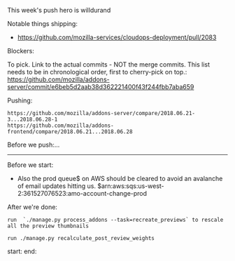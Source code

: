 This week's push hero is willdurand

Notable things shipping:
* https://github.com/mozilla-services/cloudops-deployment/pull/2083

Blockers:



To pick.  Link to the actual commits - NOT the merge commits.  This list needs
to be in chronological order, first to cherry-pick on top.:
    https://github.com/mozilla/addons-server/commit/e6beb5d2aab38d362221400f43f244fbb7aba659


Pushing:

    https://github.com/mozilla/addons-server/compare/2018.06.21-3...2018.06.28-1
    https://github.com/mozilla/addons-frontend/compare/2018.06.21...2018.06.28


Before we push:...

-------------------------------------------------------------------------------
Before we start:
   *  Also the prod queue$ on AWS should be cleared to avoid an avalanche of email updates hitting us.  $arn:aws:sqs:us-west-2:361527076523:amo-account-change-prod

After we're done:

    run  `./manage.py process_addons --task=recreate_previews` to rescale all the preview thumbnails

    run ./manage.py recalculate_post_review_weights


start:
end:
